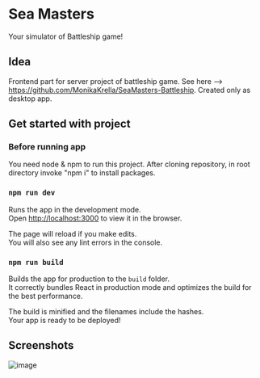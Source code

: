 # Sea Masters

Your simulator of Battleship game!

## Idea

Frontend part for server project of battleship game. See here --> https://github.com/MonikaKrella/SeaMasters-Battleship.
Created only as desktop app. 

## Get started with project

### Before running app
You need node & npm to run this project.
After cloning repository, in root directory invoke "npm i" to install packages.

### `npm run dev`

Runs the app in the development mode.\
Open [http://localhost:3000](http://localhost:3000) to view it in the browser.

The page will reload if you make edits.\
You will also see any lint errors in the console.

### `npm run build`

Builds the app for production to the `build` folder.\
It correctly bundles React in production mode and optimizes the build for the best performance.

The build is minified and the filenames include the hashes.\
Your app is ready to be deployed!

## Screenshots

![image](https://user-images.githubusercontent.com/92270179/171293894-c8b1b4e9-581d-4366-9117-07eb0a5eab6a.png)
